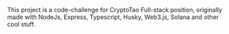 This project is a code-challenge for CryptoTao Full-stack position, originally made with NodeJs, Express, Typescript, Husky, Web3.js, Solana and other cool stuff.

